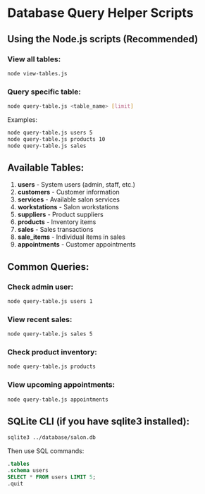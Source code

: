 # Database Query Helper Scripts

## Using the Node.js scripts (Recommended)

### View all tables:
```bash
node view-tables.js
```

### Query specific table:
```bash
node query-table.js <table_name> [limit]
```

Examples:
```bash
node query-table.js users 5
node query-table.js products 10
node query-table.js sales
```

## Available Tables:
1. **users** - System users (admin, staff, etc.)
2. **customers** - Customer information
3. **services** - Available salon services
4. **workstations** - Salon workstations
5. **suppliers** - Product suppliers
6. **products** - Inventory items
7. **sales** - Sales transactions
8. **sale_items** - Individual items in sales
9. **appointments** - Customer appointments

## Common Queries:

### Check admin user:
```bash
node query-table.js users 1
```

### View recent sales:
```bash
node query-table.js sales 5
```

### Check product inventory:
```bash
node query-table.js products
```

### View upcoming appointments:
```bash
node query-table.js appointments
```

## SQLite CLI (if you have sqlite3 installed):
```bash
sqlite3 ../database/salon.db
```

Then use SQL commands:
```sql
.tables
.schema users
SELECT * FROM users LIMIT 5;
.quit
```
